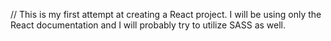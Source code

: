 // This is my first attempt at creating a React project. I will be using only the React documentation and I will probably try to utilize SASS as well.
